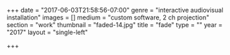 +++
date = "2017-06-03T21:58:56-07:00"
genre = "interactive audiovisual installation"
images = []
medium = "custom software, 2 ch projection"
section = "work"
thumbnail = "faded-14.jpg"
title = "fade"
type = ""
year = "2017"
layout = "single-left"

+++

